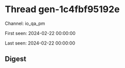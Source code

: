 # Thread gen-1c4fbf95192e
Channel: io_qa_pm

First seen: 2024-02-22 00:00:00

Last seen: 2024-02-22 00:00:00

## Digest


